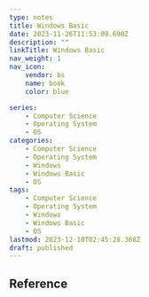 ```yaml
---
type: notes
title: Windows Basic
date: 2023-11-26T11:53:09.690Z
description: ""
linkTitle: Windows Basic
nav_weight: 1
nav_icon:
    vendor: bs
    name: book
    color: blue

series:
    - Computer Science
    - Operating System
    - OS
categories:
    - Computer Science
    - Operating System
    - Windows
    - Windows Basic
    - OS
tags:
    - Computer Science
    - Operating System
    - Windows
    - Windows Basic
    - OS
lastmod: 2023-12-10T02:45:28.368Z
draft: published
---
```


## Reference
